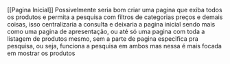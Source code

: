 [[Pagina Inicial]]
Possivelmente seria bom criar uma pagina que exiba todos os produtos e permita a pesquisa com filtros de categorias preços e demais coisas, isso centralizaria a consulta e deixaria a pagina inicial sendo mais como uma pagina de apresentação, ou até só uma pagina com toda a listagem de produtos mesmo, sem a parte de pagina especifica pra pesquisa, ou seja, funciona a pesquisa em ambos mas nessa é mais focada em mostrar os produtos